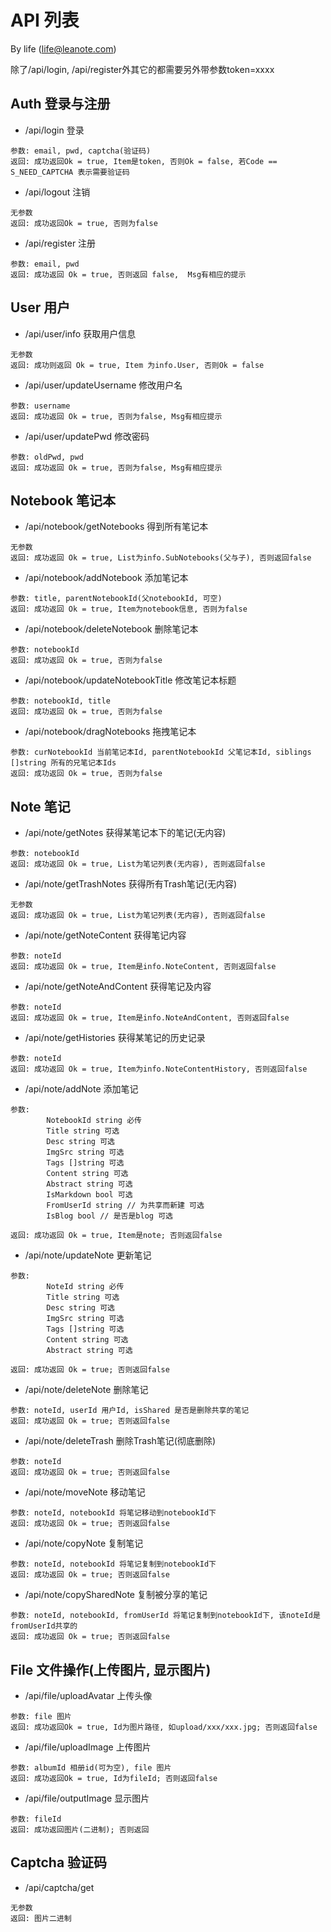 # API 列表

By life (life@leanote.com)

除了/api/login, /api/register外其它的都需要另外带参数token=xxxx

## Auth 登录与注册

* /api/login 登录
```
参数: email, pwd, captcha(验证码)
返回: 成功返回Ok = true, Item是token, 否则Ok = false, 若Code == S_NEED_CAPTCHA 表示需要验证码
```

* /api/logout 注销
```
无参数
返回: 成功返回Ok = true, 否则为false
```

* /api/register 注册
```
参数: email, pwd
返回: 成功返回 Ok = true, 否则返回 false,  Msg有相应的提示
```

## User 用户
* /api/user/info 获取用户信息
```
无参数
返回: 成功则返回 Ok = true, Item 为info.User, 否则Ok = false
```

* /api/user/updateUsername 修改用户名
```
参数: username
返回: 成功返回 Ok = true, 否则为false, Msg有相应提示
```

* /api/user/updatePwd 修改密码
```
参数: oldPwd, pwd
返回: 成功返回 Ok = true, 否则为false, Msg有相应提示
```

## Notebook 笔记本
* /api/notebook/getNotebooks 得到所有笔记本 
```
无参数
返回: 成功返回 Ok = true, List为info.SubNotebooks(父与子), 否则返回false
```

* /api/notebook/addNotebook 添加笔记本
```
参数: title, parentNotebookId(父notebookId, 可空)
返回: 成功返回 Ok = true, Item为notebook信息, 否则为false
```

* /api/notebook/deleteNotebook 删除笔记本
```
参数: notebookId
返回: 成功返回 Ok = true, 否则为false
```

* /api/notebook/updateNotebookTitle 修改笔记本标题
```
参数: notebookId, title
返回: 成功返回 Ok = true, 否则为false
```

* /api/notebook/dragNotebooks 拖拽笔记本
```
参数: curNotebookId 当前笔记本Id, parentNotebookId 父笔记本Id, siblings []string 所有的兄笔记本Ids
返回: 成功返回 Ok = true, 否则为false
```

## Note 笔记
* /api/note/getNotes 获得某笔记本下的笔记(无内容)
```
参数: notebookId
返回: 成功返回 Ok = true, List为笔记列表(无内容), 否则返回false
```

* /api/note/getTrashNotes 获得所有Trash笔记(无内容)
```
无参数
返回: 成功返回 Ok = true, List为笔记列表(无内容), 否则返回false
```

* /api/note/getNoteContent 获得笔记内容
```
参数: noteId
返回: 成功返回 Ok = true, Item是info.NoteContent, 否则返回false
```

* /api/note/getNoteAndContent 获得笔记及内容
```
参数: noteId
返回: 成功返回 Ok = true, Item是info.NoteAndContent, 否则返回false
```

* /api/note/getHistories 获得某笔记的历史记录
```
参数: noteId
返回: 成功返回 Ok = true, Item为info.NoteContentHistory, 否则返回false
```

* /api/note/addNote 添加笔记
```
参数: 
		NotebookId string 必传
		Title string 可选
		Desc string 可选
		ImgSrc string 可选
		Tags []string 可选
		Content string 可选
		Abstract string 可选
		IsMarkdown bool 可选
		FromUserId string // 为共享而新建 可选
		IsBlog bool // 是否是blog 可选

返回: 成功返回 Ok = true, Item是note; 否则返回false
```

* /api/note/updateNote 更新笔记
```
参数:
		NoteId string 必传
		Title string 可选
		Desc string 可选
		ImgSrc string 可选
		Tags []string 可选
		Content string 可选
		Abstract string 可选
		
返回: 成功返回 Ok = true; 否则返回false
```

* /api/note/deleteNote 删除笔记
```
参数: noteId, userId 用户Id, isShared 是否是删除共享的笔记
返回: 成功返回 Ok = true; 否则返回false
```

* /api/note/deleteTrash 删除Trash笔记(彻底删除)
```
参数: noteId
返回: 成功返回 Ok = true; 否则返回false
```

* /api/note/moveNote 移动笔记
```
参数: noteId, notebookId 将笔记移动到notebookId下
返回: 成功返回 Ok = true; 否则返回false
```

* /api/note/copyNote 复制笔记
```
参数: noteId, notebookId 将笔记复制到notebookId下
返回: 成功返回 Ok = true; 否则返回false
```

* /api/note/copySharedNote 复制被分享的笔记
```
参数: noteId, notebookId, fromUserId 将笔记复制到notebookId下, 该noteId是fromUserId共享的
返回: 成功返回 Ok = true; 否则返回false
```

## File 文件操作(上传图片, 显示图片)

* /api/file/uploadAvatar 上传头像
```
参数: file 图片
返回: 成功返回Ok = true, Id为图片路径, 如upload/xxx/xxx.jpg; 否则返回false
```

* /api/file/uploadImage 上传图片
```
参数: albumId 相册id(可为空), file 图片
返回: 成功返回Ok = true, Id为fileId; 否则返回false
```

* /api/file/outputImage 显示图片
```
参数: fileId
返回: 成功返回图片(二进制); 否则返回
```

## Captcha 验证码
* /api/captcha/get
```
无参数
返回: 图片二进制
```